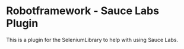 # Robotframework - Sauce Labs Plugin

This is a plugin for the SeleniumLibrary to help with using Sauce Labs.